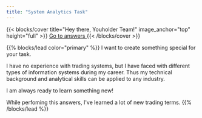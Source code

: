 ```yaml
---
title: "System Analytics Task"
---
```


{{< blocks/cover title="Hey there, Youholder Team!" image_anchor="top" height="full" >}}
<a class="btn btn-lg btn-primary me-3 mb-4" href="/system-analysis/docs/">
  Go to answers <i class="fas fa-arrow-alt-circle-right ms-2"></i>
</a>
{{< /blocks/cover >}}


{{% blocks/lead color="primary" %}}
I want to create something special for your task.

I have no experience with trading systems, but I have faced with different types of information systems during my career. Thus my technical background and analytical skills can be applied to any industry.

I am always ready to learn something new!

While perfoming this answers, I've learned a lot of new trading terms.
{{% /blocks/lead %}}
